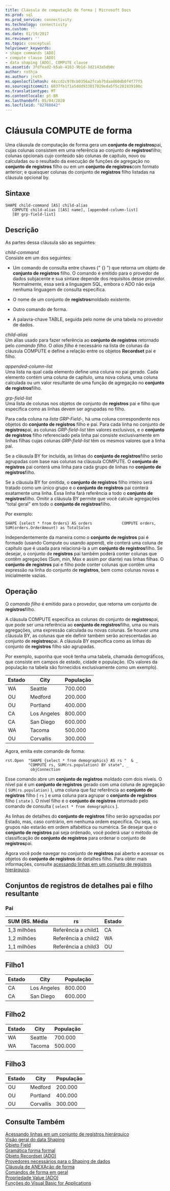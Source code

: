 ```yaml
---
title: Cláusula de computação de forma | Microsoft Docs
ms.prod: sql
ms.prod_service: connectivity
ms.technology: connectivity
ms.custom: ''
ms.date: 01/19/2017
ms.reviewer: ''
ms.topic: conceptual
helpviewer_keywords:
- shape commands [ADO]
- compute clause [ADO]
- data shaping [ADO], COMPUTE clause
ms.assetid: 3fdfead2-b5ab-4163-9b1d-3d2143a5db8c
author: rothja
ms.author: jroth
ms.openlocfilehash: 44ccd2c978cb0356a2fcab75daa860db0f4f77f5
ms.sourcegitcommit: 6037fb1f1a5ddd933017029eda5f5c281939100c
ms.translationtype: MT
ms.contentlocale: pt-BR
ms.lasthandoff: 05/04/2020
ms.locfileid: "82760842"
---
```

# <a name="shape-compute-clause"></a>Cláusula COMPUTE de forma
Uma cláusula de computação de forma gera um **conjunto de registros**pai, cujas colunas consistem em uma referência ao conjunto de **registros**filho; colunas opcionais cujo conteúdo são colunas de capítulo, novo ou calculadas ou o resultado da execução de funções de agregação no **conjunto de registros** filho ou em um **conjunto de registros**com formato anterior; e quaisquer colunas do conjunto de **registros** filho listadas na cláusula opcional by.  
  
## <a name="syntax"></a>Sintaxe  
  
```  
SHAPE child-command [AS] child-alias  
   COMPUTE child-alias [[AS] name], [appended-column-list]  
   [BY grp-field-list]  
```  
  
## <a name="description"></a>Descrição  
 As partes dessa cláusula são as seguintes:  
  
 *child-command*  
 Consiste em um dos seguintes:  
  
-   Um comando de consulta entre chaves (" {} ") que retorna um objeto de **conjunto de registros** filho. O comando é emitido para o provedor de dados subjacente e sua sintaxe depende dos requisitos desse provedor. Normalmente, essa será a linguagem SQL, embora o ADO não exija nenhuma linguagem de consulta específica.  
  
-   O nome de um conjunto de **registros**moldado existente.  
  
-   Outro comando de forma.  
  
-   A palavra-chave TABLE, seguida pelo nome de uma tabela no provedor de dados.  
  
 *child-alias*  
 Um alias usado para fazer referência ao **conjunto de registros** retornado pelo *comando filho.* O *alias filho* é necessário na lista de colunas da cláusula COMPUTE e define a relação entre os objetos **Recordset** pai e filho.  
  
 *appended-column-list*  
 Uma lista na qual cada elemento define uma coluna no pai gerado. Cada elemento contém uma coluna de capítulo, uma nova coluna, uma coluna calculada ou um valor resultante de uma função de agregação no **conjunto de registros**filho.  
  
 *grp-field-list*  
 Uma lista de colunas nos objetos de conjunto de **registros** pai e filho que especifica como as linhas devem ser agrupadas no filho.  
  
 Para cada coluna na *lista GRP-Field-,* há uma coluna correspondente nos objetos do **conjunto de registros** filho e pai. Para cada linha no conjunto de **registros**pai, as colunas *GRP-field-list* têm valores exclusivos, e o **conjunto de registros** filho referenciado pela linha pai consiste exclusivamente em linhas filhas cujas colunas *GRP-field-list* têm os mesmos valores que a linha pai.  
  
 Se a cláusula BY for incluída, as linhas do **conjunto de registros**filho serão agrupadas com base nas colunas na cláusula COMPUTE. O **conjunto de registros** pai conterá uma linha para cada grupo de linhas no **conjunto de registros**filho.  
  
 Se a cláusula BY for omitida, o **conjunto de registros** filho inteiro será tratado como um único grupo e o **conjunto de registros** pai conterá exatamente uma linha. Essa linha fará referência a todo o **conjunto de registros**filho. Omitir a cláusula BY permite que você calcule agregações "total geral" em todo o **conjunto de registros**filho.  
  
 Por exemplo:  
  
```  
SHAPE {select * from Orders} AS orders             COMPUTE orders, SUM(orders.OrderAmount) as TotalSales         
```  
  
 Independentemente da maneira como o **conjunto de registros** pai é formado (usando Compute ou usando append), ele conterá uma coluna de capítulo que é usada para relacioná-la a um **conjunto de registros**filho. Se desejar, o conjunto de **registros** pai também poderá conter colunas que contêm agregações (Sum, min, Max e assim por diante) nas linhas filhas. O **conjunto de registros** pai e filho pode conter colunas que contêm uma expressão na linha do conjunto de **registros**, bem como colunas novas e inicialmente vazias.  
  
## <a name="operation"></a>Operação  
 O *comando filho* é emitido para o provedor, que retorna um conjunto de **registros**filho.  
  
 A cláusula COMPUTE especifica as colunas do conjunto de **registros**pai, que pode ser uma referência ao **conjunto de registros**filho, uma ou mais agregações, uma expressão calculada ou novas colunas. Se houver uma cláusula BY, as colunas que ele definir também serão acrescentadas ao conjunto de **registros**pai. A cláusula BY especifica como as linhas do conjunto de **registros** filho são agrupadas.  
  
 Por exemplo, suponha que você tenha uma tabela, chamada demográficos, que consiste em campos de estado, cidade e população. (Os valores da população na tabela são fornecidos exclusivamente como um exemplo).  
  
|Estado|City|População|  
|-----------|----------|----------------|  
|WA|Seattle|700.000|  
|OU|Medford|200.000|  
|OU|Portland|400.000|  
|CA|Los Angeles|800.000|  
|CA|San Diego|600.000|  
|WA|Tacoma|500.000|  
|OU|Corvallis|300.000|  
  
 Agora, emita este comando de forma:  
  
```  
rst.Open  "SHAPE {select * from demographics} AS rs "  & _  
          "COMPUTE rs, SUM(rs.population) BY state", _  
           objConnection  
```  
  
 Esse comando abre um **conjunto de registros** moldado com dois níveis. O nível pai é um **conjunto de registros** gerado com uma coluna de agregação ( `SUM(rs.population)` ), uma coluna que faz referência ao **conjunto de registros** filho ( `rs` ) e uma coluna para agrupar o **conjunto de registros** filho ( `state` ). O nível filho é o **conjunto de registros** retornado pelo comando de consulta ( `select * from demographics` ).  
  
 As linhas de detalhes do **conjunto de registros** filho serão agrupadas por Estado, mas, caso contrário, em nenhuma ordem específica. Ou seja, os grupos não estarão em ordem alfabética ou numérica. Se desejar que o **conjunto de registros** pai seja ordenado, você poderá usar o método de classificação de **conjunto de registros** para ordenar o conjunto de **registros**pai.  
  
 Agora você pode navegar no conjunto de **registros** pai aberto e acessar os objetos do **conjunto de registros** de detalhes filho. Para obter mais informações, consulte [acessando linhas em um conjunto de registros hierárquico](../../../ado/guide/data/accessing-rows-in-a-hierarchical-recordset.md).  
  
## <a name="resultant-parent-and-child-detail-recordsets"></a>Conjuntos de registros de detalhes pai e filho resultante  
  
### <a name="parent"></a>Pai  
  
|SUM (RS. Média|rs|Estado|  
|---------------------------|--------|-----------|  
|1,3 milhões|Referência a child1|CA|  
|1,2 milhões|Referência a child2|WA|  
|1,1 milhões|Referência a child3|OU|  
  
## <a name="child1"></a>Filho1  
  
|Estado|City|População|  
|-----------|----------|----------------|  
|CA|Los Angeles|800.000|  
|CA|San Diego|600.000|  
  
## <a name="child2"></a>Filho2  
  
|Estado|City|População|  
|-----------|----------|----------------|  
|WA|Seattle|700.000|  
|WA|Tacoma|500.000|  
  
## <a name="child3"></a>Filho3  
  
|Estado|City|População|  
|-----------|----------|----------------|  
|OU|Medford|200.000|  
|OU|Portland|400.000|  
|OU|Corvallis|300.000|  
  
## <a name="see-also"></a>Consulte Também  
 [Acessando linhas em um conjunto de registros hierárquico](../../../ado/guide/data/accessing-rows-in-a-hierarchical-recordset.md)   
 [Visão geral do data Shaping](../../../ado/guide/data/data-shaping-overview.md)   
 [Objeto Field](../../../ado/reference/ado-api/field-object.md)   
 [Gramática forma formal](../../../ado/guide/data/formal-shape-grammar.md)   
 [Objeto Recordset (ADO)](../../../ado/reference/ado-api/recordset-object-ado.md)   
 [Provedores necessários para o Shaping de dados](../../../ado/guide/data/required-providers-for-data-shaping.md)   
 [Cláusula de ANEXAção de forma](../../../ado/guide/data/shape-append-clause.md)   
 [Comandos de forma em geral](../../../ado/guide/data/shape-commands-in-general.md)   
 [Propriedade Value (ADO)](../../../ado/reference/ado-api/value-property-ado.md)   
 [Funções do Visual Basic for Applications](../../../ado/guide/data/visual-basic-for-applications-functions.md)
